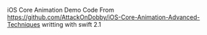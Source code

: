 iOS Core Animation Demo Code From
https://github.com/AttackOnDobby/iOS-Core-Animation-Advanced-Techniques
writting with swift 2.1
